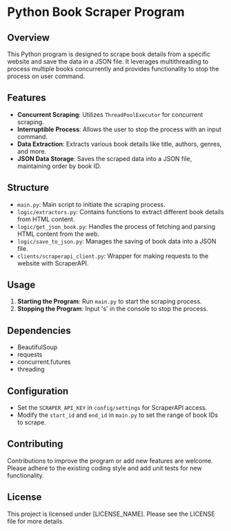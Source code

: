 # Python Book Scraper Program

## Overview

This Python program is designed to scrape book details from a specific website and save the data in a JSON file. It leverages multithreading to process multiple books concurrently and provides functionality to stop the process on user command.

## Features

- **Concurrent Scraping**: Utilizes `ThreadPoolExecutor` for concurrent scraping.
- **Interruptible Process**: Allows the user to stop the process with an input command.
- **Data Extraction**: Extracts various book details like title, authors, genres, and more.
- **JSON Data Storage**: Saves the scraped data into a JSON file, maintaining order by book ID.

## Structure

- `main.py`: Main script to initiate the scraping process.
- `logic/extractors.py`: Contains functions to extract different book details from HTML content.
- `logic/get_json_book.py`: Handles the process of fetching and parsing HTML content from the web.
- `logic/save_to_json.py`: Manages the saving of book data into a JSON file.
- `clients/scraperapi_client.py`: Wrapper for making requests to the website with ScraperAPI.

## Usage

1. **Starting the Program**: Run `main.py` to start the scraping process.
2. **Stopping the Program**: Input 's' in the console to stop the process.

## Dependencies

- BeautifulSoup
- requests
- concurrent.futures
- threading

## Configuration

- Set the `SCRAPER_API_KEY` in `config/settings` for ScraperAPI access.
- Modify the `start_id` and `end_id` in `main.py` to set the range of book IDs to scrape.

## Contributing

Contributions to improve the program or add new features are welcome. Please adhere to the existing coding style and add unit tests for new functionality.

## License

This project is licensed under [LICENSE_NAME]. Please see the LICENSE file for more details.
